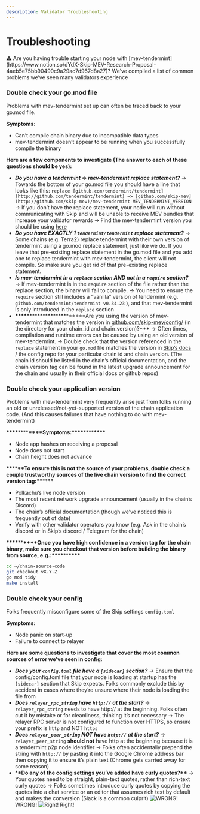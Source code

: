 ```yaml
---
description: Validator Troubleshooting
---
```


# Troubleshooting

<aside>
⚠️ Are you having trouble starting your node with [mev-tendermint](https://www.notion.so/dYdX-Skip-MEV-Research-Proposal-4aeb5e75bb90490c9a29ac7d967d8a27)? We’ve compiled a list of common problems we’ve seen many validators experience

</aside>

### Double check your go.mod file

Problems with mev-tendermint set up can often be traced back to your go.mod file.

**Symptoms:**

- Can’t compile chain binary due to incompatible data types
- mev-tendermint doesn’t appear to be running when you successfully compile the binary

**Here are a few components to investigate (The answer to each of these questions should be yes):**

- **_Do you have a tendermint ⇒ mev-tendermint replace statement?_**
  → Towards the bottom of your go.mod file you should have a line that looks like this:
  `replace [github.com/tendermint/tendermint](http://github.com/tendermint/tendermint) => [github.com/skip-mev](http://github.com/skip-mev)/mev-tendermint MEV_TENDERMINT_VERSION`
  → If you don’t have the replace statement, your node will run without communicating with Skip and will be unable to receive MEV bundles that increase your validator rewards
  → Find the mev-tendermint version you should be using [here](./config.md)
- **_Do you have EXACTLY 1 `tendermint/tendermint` replace statement?_**
  → Some chains (e.g. Terra2) replace tendermint with their own version of tendermint using a go.mod replace statement, just like we do. If you leave that pre-existing replace statement in the go.mod file and you add one to replace tendermint with mev-tendermint, the client will not compile. So make sure you get rid of that pre-existing replace statement.
- **_Is mev-tendermint in a `replace` section AND not in a `require` section?_**
  → If mev-tendermint is in the `require` section of the file rather than the replace section, the binary will fail to compile.
  → You need to ensure the `require` section still includes a “vanilla” version of tendermint (e.g. `github.com/tendermint/tendermint v0.34.23` ), and that mev-tendermint is only introduced in the `replace` section
- ********\*\*\*\*********\*********\*\*\*\*********Are you using the version of mev-tendermint that matches the version in [github.com/skip-mev/config/](http://github.com/skip-mev/config/) (in the directory for your chain_id and chain_version)?\*\*\*
  → Often times, compilation and runtime errors can be caused by using an old version of mev-tendermint.
  <!--- TODO:"config repo" used to be a link to the same page --->
  → Double check that the version referenced in the `replace` statement in your `go.mod` file matches the version in [Skip’s docs](./config.md) / the config repo for your particular chain id and chain version. (The chain id should be listed in the chain’s official documentation, and the chain version tag can be found in the latest upgrade announcement for the chain and usually in their official docs or github repos)

### Double check your application version

Problems with mev-tendermint very frequently arise just from folks running an old or unreleased/not-yet-supported version of the chain application code. (And this causes failures that have nothing to do with mev-tendermint)

**\*\*\*\***\*\*\*\***\*\*\*\***Symptoms:**\*\*\*\***\*\*\*\***\*\*\*\***

- Node app hashes on receiving a proposal
- Node does not start
- Chain height does not advance

********\*\*********\*\*********\*\*********To ensure this is not the source of your problems, double check a couple trustworthy sources of the live chain version to find the correct version tag:********\*\*********\*\*********\*\*********

<!--- TODO: This used to link to the same page --->

- Polkachu’s live node version
- The most recent network upgrade announcement (usually in the chain’s Discord)
- The chain’s official documentation (though we’ve noticed this is frequently out of date)
- Verify with other validator operators you know (e.g. Ask in the chain’s discord or in Skip’s discord / Telegram for the chain)

**************\*\*\*\***************\*\***************\*\*\*\***************Once you have high confidence in a version tag for the chain binary, make sure you checkout that version before building the binary from source, e.g.:**************\*\*\*\***************\*\***************\*\*\*\***************

```bash
cd ~/chain-source-code
git checkout vX.Y.Z
go mod tidy
make install
```

### Double check your config

Folks frequently misconfigure some of the Skip settings `config.toml`

**Symptoms:**

- Node panic on start-up
- Failure to connect to relayer

**Here are some questions to investigate that cover the most common sources of error we’ve seen in config:**

- **_Does your `config.toml` file have a `[sidecar]` section?_**
  → Ensure that the config/config.toml file that your node is loading at startup has the `[sidecar]` section that Skip expects. Folks commonly exclude this by accident in cases where they’re unsure where their node is loading the file from
- **_Does `relayer_rpc_string` have `http://` at the start?_**
  → `relayer_rpc_string` needs to have http:// at the beginning. Folks often cut it by mistake or for cleanliness, thinking it’s not necessary
  → The relayer RPC server is not configured to function over HTTPS, so ensure your prefix is `http` and NOT `https`
- **_Does `relayer_peer_string` NOT have `http://` at the start?_**
  → `relayer_peer_string` **should not** have http at the beginning because it is a tendermint p2p node identifier
  → Folks often accidentally prepend the string with `http://` by pasting it into the Google Chrome address bar then copying it to ensure it’s plain text (Chrome gets carried away for some reason)
- \***\*Do any of the config settings you’ve added have curly quotes?\*\***
  → Your quotes need to be straight, plain-text quotes, rather than rich-text curly quotes
  → Folks sometimes introduce curly quotes by copying the quotes into a chat service or an editor that assumes rich text by default and makes the conversion (Slack is a common culprit)
  ![WRONG! ](/img/docs/validator/quotes-wrong.png)
  WRONG!
  ![Right!](/img/docs/validator/quotes-correct.png)
  Right!
